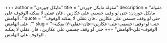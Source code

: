 +++
author = "مايكل جوردن"
title = "مقولة مايكل جوردن"
description = "مقولة مايكل جوردن: حتى لو وقف جسمي على عكازين ، فان عقلي لا يمكنه الوقوف على الهامش ."
quote = '''حتى لو وقف جسمي على عكازين ، فان عقلي لا يمكنه الوقوف على الهامش .'''
slug = "حتى-لو-وقف-جسمي-على-عكازين--فان-عقلي-لا-يمكنه-الوقوف-على-الهامش"
+++
حتى لو وقف جسمي على عكازين ، فان عقلي لا يمكنه الوقوف على الهامش .
